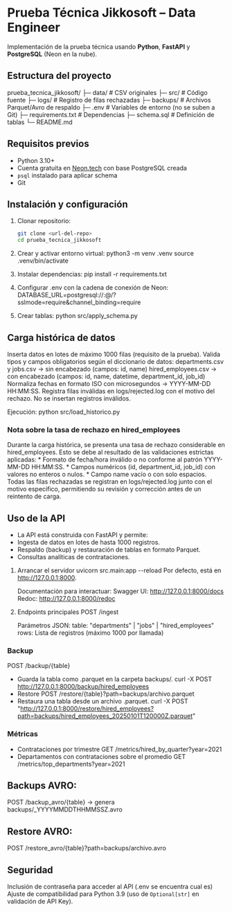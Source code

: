 # Prueba Técnica Jikkosoft – Data Engineer

Implementación de la prueba técnica usando **Python**, **FastAPI** y **PostgreSQL** (Neon en la nube).

## Estructura del proyecto

prueba_tecnica_jikkosoft/
├─ data/ # CSV originales
├─ src/ # Código fuente
├─ logs/ # Registro de filas rechazadas
├─ backups/ # Archivos Parquet/Avro de respaldo
├─ .env # Variables de entorno (no se suben a Git)
├─ requirements.txt # Dependencias
├─ schema.sql # Definición de tablas
└─ README.md

## Requisitos previos

- Python 3.10+  
- Cuenta gratuita en [Neon.tech](https://neon.tech) con base PostgreSQL creada  
- `psql` instalado para aplicar schema
- Git

## Instalación y configuración

1. Clonar repositorio:
    ```bash
    git clone <url-del-repo>
    cd prueba_tecnica_jikkosoft

2. Crear y activar entorno virtual:
    python3 -m venv .venv
    source .venv/bin/activate

3. Instalar dependencias:
    pip install -r requirements.txt

4. Configurar .env con la cadena de conexión de Neon:
    DATABASE_URL=postgresql://<user>:<pass>@<host>/<db>?sslmode=require&channel_binding=require

5. Crear tablas:
    python src/apply_schema.py


## Carga histórica de datos
Inserta datos en lotes de máximo 1000 filas (requisito de la prueba).
Valida tipos y campos obligatorios según el diccionario de datos:
    departments.csv y jobs.csv → sin encabezado (campos: id, name)
    hired_employees.csv → con encabezado (campos: id, name, datetime, department_id, job_id)
Normaliza fechas en formato ISO con microsegundos → YYYY-MM-DD HH:MM:SS.
Registra filas inválidas en logs/rejected.log con el motivo del rechazo.
No se insertan registros inválidos.

Ejecución:
    python src/load_historico.py

### Nota sobre la tasa de rechazo en hired_employees
Durante la carga histórica, se presenta una tasa de rechazo considerable en hired_employees.
Esto se debe al resultado de las validaciones estrictas aplicadas:
    * Formato de fecha/hora inválido o no conforme al patrón YYYY-MM-DD HH:MM:SS.
    * Campos numéricos (id, department_id, job_id) con valores no enteros o nulos.
    * Campo name vacío o con solo espacios.
Todas las filas rechazadas se registran en logs/rejected.log junto con el motivo específico, permitiendo su revisión y corrección antes de un reintento de carga.


## Uso de la API
* La API está construida con FastAPI y permite:
* Ingesta de datos en lotes de hasta 1000 registros.
* Respaldo (backup) y restauración de tablas en formato Parquet.
* Consultas analíticas de contrataciones.

1. Arrancar el servidor
    uvicorn src.main:app --reload
    Por defecto, está en http://127.0.0.1:8000.

    Documentación para interactuar:
        Swagger UI: http://127.0.0.1:8000/docs
        Redoc: http://127.0.0.1:8000/redoc

2. Endpoints principales
    POST /ingest
    
    Parámetros JSON:
        table: "departments" | "jobs" | "hired_employees"
        rows: Lista de registros (máximo 1000 por llamada)

### Backup
POST /backup/{table}
* Guarda la tabla como .parquet en la carpeta backups/.
    curl -X POST http://127.0.0.1:8000/backup/hired_employees
* Restore
    POST /restore/{table}?path=backups/archivo.parquet
* Restaura una tabla desde un archivo .parquet.
    curl -X POST "http://127.0.0.1:8000/restore/hired_employees?path=backups/hired_employees_20250101T120000Z.parquet"

### Métricas
* Contrataciones por trimestre
    GET /metrics/hired_by_quarter?year=2021
* Departamentos con contrataciones sobre el promedio
GET /metrics/top_departments?year=2021


## Backups AVRO: 
POST /backup_avro/{table} → genera backups/<table>_YYYYMMDDTHHMMSSZ.avro

## Restore AVRO: 
POST /restore_avro/{table}?path=backups/archivo.avro

## Seguridad
Inclusión de contraseña para acceder al API (.env se encuentra cual es)
Ajuste de compatibilidad para Python 3.9 (uso de `Optional[str]` en validación de API Key).
